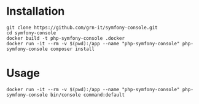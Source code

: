 # Installation
```
git clone https://github.com/grn-it/symfony-console.git
cd symfony-console
docker build -t php-symfony-console .docker
docker run -it --rm -v $(pwd):/app --name "php-symfony-console" php-symfony-console composer install
```

# Usage
```docker run -it --rm -v $(pwd):/app --name "php-symfony-console" php-symfony-console bin/console command:default```
